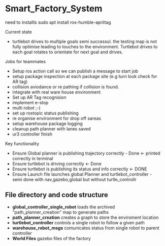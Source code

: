 # Smart_Factory_System

need to installls
sudo apt install ros-humble-apriltag


Current state
* turtlebot drives to multiple goals semi successul. the testing map is not fully optimise leading to touches to the environment. Turtlebot drives to each goal rotates to orientate for next goal and drives.



Jobs for teammates
- Setup ros action call so we can publish a message to start job
- setup package inspection at each package site (e.g turn look check for AR tag)
- collision aviodance or re pathing if collision is found.
- integrate with real ware house environment
- Set up AR Tag recognision
- implement e-stop
- multi robot ;-)
- set up rostopic status publishing
- re organise environment for drop off sareas
- setup warehouse package logging
- cleanup path planner with lanes saved
- ur3 controller finish


Key functionality
- Ensure Global planner is publishing trajectory correctly - Done <- printed correctly in terminal
- Ensure turtlebot is driving correctly <- Done
- Ensure turtlebot is publishing its status and info correctly <- DONE 
- Ensure Launch file launches global Planner and turtlebot_controller - semi done with nav,gazebo,global but without turtle_controllr




## File directory and code structure
- **global_controller_single_robot** loads the archived "path_planner_creation" map to generate paths
- **path_planner_creation** creates a graph to store the enviroment location
- **turtlebot_controller** controls a single robot to follow a given path
- **warehouse_robot_msgs** comunicates status from single robot to parent controller
- **World Files** gazebo files of the factory
